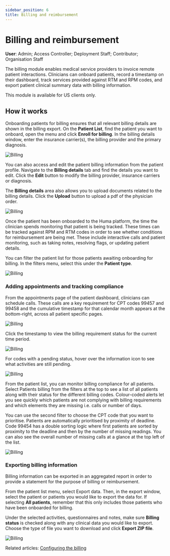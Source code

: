 ```yaml
---
sidebar_position: 6
title: Billing and reimbursement
---
```

# Billing and reimbursement
**User**: Admin; Access Controller; Deployment Staff; Contributor; Organisation Staff

The billing module enables medical service providers to invoice remote patient interactions. Clinicians can onboard patients, record a timestamp on their dashboard, track services provided against RTM and RPM codes, and export patient clinical summary data with billing information. 

This module is available for US clients only.


## How it works

Onboarding patients for billing ensures that all relevant billing details are shown in the billing export. On the **Patient List**, find the patient you want to onboard, open the menu and click **Enroll for billing**. In the billing details window, enter the insurance carrier(s), the billing provider and the primary diagnosis.

![Billing](./assets/Billing01.png)

You can also access and edit the patient billing information from the patient profile. Navigate to the **Billing details** tab and find the details you want to edit. Click the **Edit** button to modify the billing provider, insurance carriers or diagnosis. 

The **Billing details** area also allows you to upload documents related to the billing details. Click the **Upload** button to upload a pdf of the physician order. 

![Billing](./assets/Billing02.png)

Once the patient has been onboarded to the Huma platform, the time the clinician spends monitoring that patient is being tracked. These times can be tracked against RPM and RTM codes in order to see whether conditions for reimbursement are being met. These include interactive calls and patient monitoring, such as taking notes, resolving flags, or updating patient details.   

You can filter the patient list for those patients awaiting onboarding for billing. In the filters menu, select this under the **Patient type**.

![Billing](./assets/Billing03.png)

### Adding appointments and tracking compliance

From the appointments page of the patient dashboard, clinicians can schedule calls. These calls are a key requirement for CPT codes 99457 and 99458 and the cumulative timestamp for that calendar month appears at the bottom-right, across all patient specific pages.

![Billing](./assets/Billing04.png)

Click the timestamp to view the billing requirement status for the current time period.

![Billing](./assets/Billing05.png)

For codes with a pending status, hover over the information icon to see what activities are still pending.

![Billing](./assets/Billing06.png)

From the patient list, you can monitor billing compliance for all patients. Select Patients billing from the filters at the top to see a list of all patients along with their status for the different billing codes. Colour-coded alerts let you see quickly which patients are not complying with billing requirements and which elements they are missing i.e. calls or number of days.

You can use the second filter to choose the CPT code that you want to prioritise. Patients are automatically prioritised by proximity of deadline. Code 99454 has a double sorting logic where first patients are sorted by proximity to the deadline and then by the number of missing readings. You can also see the overall number of missing calls at a glance at the top left of the list.

![Billing](./assets/Billing07.png)

### Exporting billing information

Billing information can be exported in an aggregated report in order to provide a statement for the purpose of billing or reimbursement. 

From the patient list menu, select Export data. Then, in the export window, select the patient or patients you would like to export the data for. If selecting **All patients**, remember that this only includes those patients who have been onboarded for billing. 

Under the selected activities, questionnaires and notes, make sure **Billing status** is checked along with any clinical data you would like to export. Choose the type of file you want to download and click **Export ZIP file**.
 
![Billing](./assets/Billing08.png)

Related articles: [Configuring the billing](../../admin-portal/managing-deployments/general-settings/configuring-the-billing.md)
